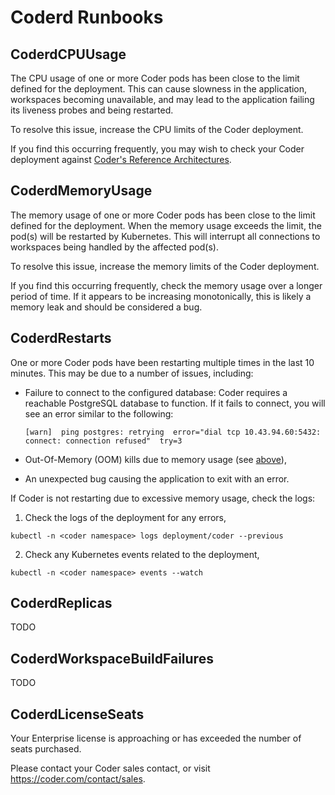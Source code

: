 # Coderd Runbooks

## CoderdCPUUsage

The CPU usage of one or more Coder pods has been close to the limit defined for
the deployment. This can cause slowness in the application, workspaces becoming
unavailable, and may lead to the application failing its liveness probes and
being restarted.

To resolve this issue, increase the CPU limits of the Coder deployment.

If you find this occurring frequently, you may wish to check your Coder
deployment against [Coder's Reference Architectures](https://coder.com/docs/v2/latest/admin/architectures).

## CoderdMemoryUsage

The memory usage of one or more Coder pods has been close to the limit defined
for the deployment. When the memory usage exceeds the limit, the pod(s) will be
restarted by Kubernetes. This will interrupt all connections to workspaces being
handled by the affected pod(s).

To resolve this issue, increase the memory limits of the Coder deployment.

If you find this occurring frequently, check the memory usage over a longer
period of time. If it appears to be increasing monotonically, this is likely a
memory leak and should be considered a bug.

## CoderdRestarts

One or more Coder pods have been restarting multiple times in the last 10
minutes. This may be due to a number of issues, including:

- Failure to connect to the configured database: Coder requires a reachable
  PostgreSQL database to function. If it fails to connect, you will see an error
  similar to the following:

  ```console
  [warn]  ping postgres: retrying  error="dial tcp 10.43.94.60:5432: connect: connection refused"  try=3
  ```

- Out-Of-Memory (OOM) kills due to memory usage (see [above](#codermemoryusage)),
- An unexpected bug causing the application to exit with an error.

If Coder is not restarting due to excessive memory usage, check the logs:

1. Check the logs of the deployment for any errors,

```console
kubectl -n <coder namespace> logs deployment/coder --previous
```

2. Check any Kubernetes events related to the deployment,

```console
kubectl -n <coder namespace> events --watch
```

## CoderdReplicas

TODO

## CoderdWorkspaceBuildFailures

TODO

## CoderdLicenseSeats

Your Enterprise license is approaching or has exceeded the number of seats purchased.

Please contact your Coder sales contact, or visit https://coder.com/contact/sales.
